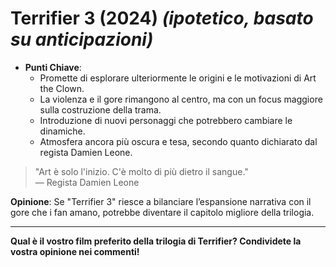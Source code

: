 # Terrifier 3 (2024) *(ipotetico, basato su anticipazioni)*

- **Punti Chiave**: 
  - Promette di esplorare ulteriormente le origini e le motivazioni di Art the Clown.
  - La violenza e il gore rimangono al centro, ma con un focus maggiore sulla costruzione della trama.
  - Introduzione di nuovi personaggi che potrebbero cambiare le dinamiche.
  - Atmosfera ancora più oscura e tesa, secondo quanto dichiarato dal regista Damien Leone.

> "Art è solo l'inizio. C'è molto di più dietro il sangue."  
> — Regista Damien Leone

**Opinione**: Se "Terrifier 3" riesce a bilanciare l’espansione narrativa con il gore che i fan amano, potrebbe diventare il capitolo migliore della trilogia.

---

**Qual è il vostro film preferito della trilogia di Terrifier? Condividete la vostra opinione nei commenti!**